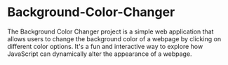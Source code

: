 # Background-Color-Changer
The Background Color Changer project is a simple web application that allows users to change the background color of a webpage by clicking on different color options. It's a fun and interactive way to explore how JavaScript can dynamically alter the appearance of a webpage.
